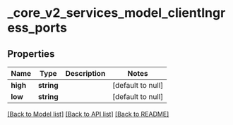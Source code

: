 # _core_v2_services_model_clientIngress_ports

## Properties
Name | Type | Description | Notes
------------ | ------------- | ------------- | -------------
**high** | **string** |  | [default to null]
**low** | **string** |  | [default to null]

[[Back to Model list]](../README.md#documentation-for-models) [[Back to API list]](../README.md#documentation-for-api-endpoints) [[Back to README]](../README.md)


